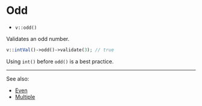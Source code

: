 # Odd

- `v::odd()`

Validates an odd number.

```php
v::intVal()->odd()->validate(3); // true
```

Using `int()` before `odd()` is a best practice.

***
See also:

  * [Even](Even.md)
  * [Multiple](Multiple.md)
